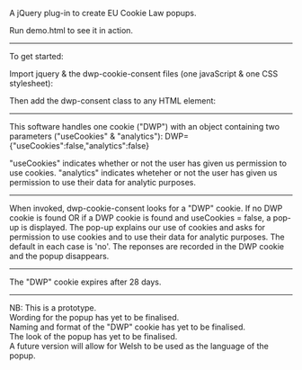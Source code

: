 A jQuery plug-in to create EU Cookie Law popups.

Run demo.html to see it in action.

---------------------------------

To get started:

Import jquery & the dwp-cookie-consent files (one javaScript & one CSS stylesheet):
  <script src="https://code.jquery.com/jquery-3.3.1.min.js"></script>
  <link rel="stylesheet" type="text/css" href="./css/dwp-cookie-consent.css" />
  <script src="./js/dwp-cookie-consent.js"></script>

Then add the dwp-consent class to any HTML element:
<body class=”dwp-consent”>

---------------------------------

This software handles one cookie ("DWP") with an object containing two parameters ("useCookies" & "analytics"):
  DWP={"useCookies":false,"analytics":false}

  "useCookies" indicates whether or not the user has given us permission to use cookies.
  "analytics" indicates wheteher or not the user has given us permission to use their data for analytic purposes.

---------------------------------

When invoked, dwp-cookie-consent looks for a "DWP" cookie.
If no DWP cookie is found OR if a DWP cookie is found and useCookies = false, a pop-up is displayed.
The pop-up explains our use of cookies and asks for permission to use cookies and to use their data for analytic purposes.
The default in each case is 'no'.
The reponses are recorded in the DWP cookie and the popup disappears.

----------------------------------

The "DWP" cookie expires after 28 days.

----------------------------------


NB: 
 This is a prototype.                                                           
 Wording for the popup has yet to be finalised.                                 
 Naming and format of the "DWP" cookie has yet to be finalised.                 
 The look of the popup has yet to be finalised.                                 
 A future version will allow for Welsh to be used as the language of the popup. 